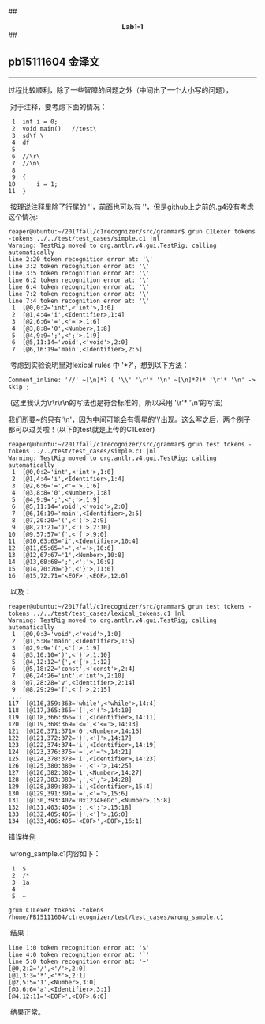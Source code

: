 ##<center>**Lab1-1**</center>##

## pb15111604 金泽文

----------------------

​	过程比较顺利，除了一些智障的问题之外（中间出了一个大小写的问题），

​	对于注释，要考虑下面的情况：

     1  int i = 0;
     2  void main()   //test\
     3  sd\f \
     4  df
     5
     6  //\r\
     7  //\n\
     8
     9  {
    10      i = 1;
    11  }
​	按理说注释里除了行尾的 '\'，前面也可以有 '\'，但是github上之前的.g4没有考虑这个情况:

```reaper@ubuntu:~/2017fall/c1recognizer/src/grammar$ grun C1Lexer tokens -tokens ../../test/test_cases/simple.c1 |nl
reaper@ubuntu:~/2017fall/c1recognizer/src/grammar$ grun C1Lexer tokens -tokens ../../test/test_cases/simple.c1 |nl
Warning: TestRig moved to org.antlr.v4.gui.TestRig; calling automatically
line 2:20 token recognition error at: '\'
line 3:2 token recognition error at: '\'
line 3:5 token recognition error at: '\'
line 6:2 token recognition error at: '\'
line 6:4 token recognition error at: '\'
line 7:2 token recognition error at: '\'
line 7:4 token recognition error at: '\'
 1  [@0,0:2='int',<'int'>,1:0]
 2  [@1,4:4='i',<Identifier>,1:4]
 3  [@2,6:6='=',<'='>,1:6]
 4  [@3,8:8='0',<Number>,1:8]
 5  [@4,9:9=';',<';'>,1:9]
 6  [@5,11:14='void',<'void'>,2:0]
 7  [@6,16:19='main',<Identifier>,2:5]
```

​	考虑到实验说明里对lexical rules 中 '*?'，想到以下方法：

```Comment_inline: '//' ~[\n]*? ( '\\' '\r'* '\n' ~[\n]*?)* '\r'* '\n' -> skip;
Comment_inline: '//' ~[\n]*? ( '\\' '\r'* '\n' ~[\n]*?)* '\r'* '\n' -> skip ;
```

​	(这里我认为\r\r\r\n的写法也是符合标准的，所以采用 '\r'* '\n'的写法) 

​	我们所要~的只有'\n'，因为中间可能会有零星的'\\'出现。这么写之后，两个例子都可以过关啦！(以下的test就是上传的C1Lexer)

```
reaper@ubuntu:~/2017fall/c1recognizer/src/grammar$ grun test tokens -tokens ../../test/test_cases/simple.c1 |nl
Warning: TestRig moved to org.antlr.v4.gui.TestRig; calling automatically
 1  [@0,0:2='int',<'int'>,1:0]
 2  [@1,4:4='i',<Identifier>,1:4]
 3  [@2,6:6='=',<'='>,1:6]
 4  [@3,8:8='0',<Number>,1:8]
 5  [@4,9:9=';',<';'>,1:9]
 6  [@5,11:14='void',<'void'>,2:0]
 7  [@6,16:19='main',<Identifier>,2:5]
 8  [@7,20:20='(',<'('>,2:9]
 9  [@8,21:21=')',<')'>,2:10]
10  [@9,57:57='{',<'{'>,9:0]
11  [@10,63:63='i',<Identifier>,10:4]
12  [@11,65:65='=',<'='>,10:6]
13  [@12,67:67='1',<Number>,10:8]
14  [@13,68:68=';',<';'>,10:9]
15  [@14,70:70='}',<'}'>,11:0]
16  [@15,72:71='<EOF>',<EOF>,12:0]
```

​	以及：

```
reaper@ubuntu:~/2017fall/c1recognizer/src/grammar$ grun test tokens -tokens ../../test/test_cases/lexical_tokens.c1 |nl 
Warning: TestRig moved to org.antlr.v4.gui.TestRig; calling automatically  
 1  [@0,0:3='void',<'void'>,1:0]
 2  [@1,5:8='main',<Identifier>,1:5]
 3  [@2,9:9='(',<'('>,1:9]
 4  [@3,10:10=')',<')'>,1:10]
 5  [@4,12:12='{',<'{'>,1:12]
 6  [@5,18:22='const',<'const'>,2:4]
 7  [@6,24:26='int',<'int'>,2:10]
 8  [@7,28:28='v',<Identifier>,2:14]
 9  [@8,29:29='[',<'['>,2:15]
 ...
117  [@116,359:363='while',<'while'>,14:4]     
118  [@117,365:365='(',<'('>,14:10]            
119  [@118,366:366='i',<Identifier>,14:11]     
120  [@119,368:369='<=',<'<='>,14:13]          
121  [@120,371:371='0',<Number>,14:16]         
122  [@121,372:372=')',<')'>,14:17]            
123  [@122,374:374='i',<Identifier>,14:19]     
124  [@123,376:376='=',<'='>,14:21]            
125  [@124,378:378='i',<Identifier>,14:23]     
126  [@125,380:380='-',<'-'>,14:25]            
127  [@126,382:382='1',<Number>,14:27]         
128  [@127,383:383=';',<';'>,14:28]            
129  [@128,389:389='i',<Identifier>,15:4]      
130  [@129,391:391='=',<'='>,15:6]             
131  [@130,393:402='0x1234FeDc',<Number>,15:8] 
132  [@131,403:403=';',<';'>,15:18]            
133  [@132,405:405='}',<'}'>,16:0]             
134  [@133,406:405='<EOF>',<EOF>,16:1]         
```

错误样例

​	wrong_sample.c1内容如下：

     1	$
     2	/*
     3	1a
     4	`
     5	~                                             
```grun C1Lexer tokens -tokens  /home/PB15111604/c1recognizer/test/test_cases/wrong_sample.c1
grun C1Lexer tokens -tokens /home/PB15111604/c1recognizer/test/test_cases/wrong_sample.c1
```

​	结果：

```line 1:0 token recognition error at: '
line 1:0 token recognition error at: '$'
line 4:0 token recognition error at: '`'
line 5:0 token recognition error at: '~'
[@0,2:2='/',<'/'>,2:0]
[@1,3:3='*',<'*'>,2:1]
[@2,5:5='1',<Number>,3:0]
[@3,6:6='a',<Identifier>,3:1]
[@4,12:11='<EOF>',<EOF>,6:0]

```

​	结果正常。